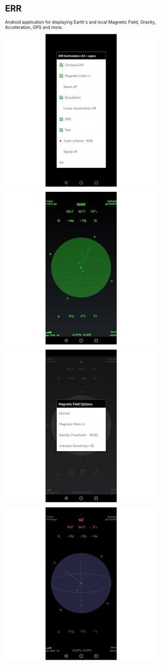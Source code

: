 # ERR
Android application for displaying Earth's and local Magnetic Field, Gravity, Acceleration, GPS and more.


![figure.\label{pic1}](pic0.jpg)


![figure.\label{pic3}](pic3.jpg)


![figure.\label{pic2}](pic2.jpg)


![figure.\label{pic1}](pic1.jpg)

